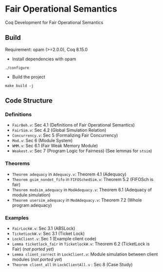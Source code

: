# Fair Operational Semantics
Coq Development for Fair Operational Semantics

## Build
Requirement: opam (>=2.0.0), Coq 8.15.0
- Install dependencies with opam
```
./configure
```
- Build the project
```
make build -j
```

## Code Structure
### Definitions
- `FairBeh.v`: Sec 4.1 (Definitions of Fair Operational Semantics)
- `FairSim.v`: Sec 4.2 (Global Simulation Relation)
- `Concurrency.v`: Sec 5 (Formalizing Fair Concurrency)
- `Mod.v`: Sec 6 (Module System)
- `WMM.v`: Sec 6.1 (Fair Weak Memory Module)
- `Weakest.v`: Sec 7 (Program Logic for Fairness) (See lemmas for `stsim`)

### Theorems
- `Theorem adequacy` in `Adequacy.v`: Theorem 4.1 (Adequacy)
- `Theorem gsim_nondet_fifo` in `FIFOSchedSim.v`: Theorem 5.2 (FIFOSch is fair)
- `Theorem modsim_adequacy` in `ModAdequacy.v`: Theorem 6.1 (Adequacy of module simulation)
- `Theorem usersim_adequacy` in `ModAdequacy.v`: Theorem 7.2 (Whole program adequacy)

### Examples
- `FairLockW.v`: Sec 3.1 (ABSLock)
- `TicketLockW.v`: Sec 3.1 (Ticket Lock)
- `LockClient.v`: Sec 1 (Example client code)
- `Lemma ticketlock_fair` in `TicketlockW.v`: Theorem 6.2 (TicketLock is Fair) (*not ported yet*)
- `Lemma client_correct` in `LockClient.v`: Module simulation between client modules (*not ported yet*)
- `Theorem client_all` in `LockClientAll.v` : Sec 8 (Case Study)
